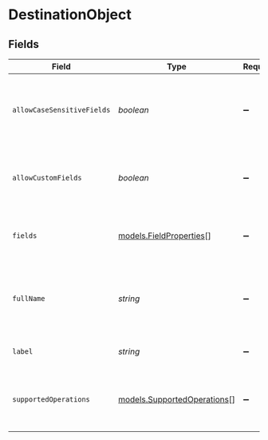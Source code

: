 # DestinationObject


## Fields

| Field                                                                          | Type                                                                           | Required                                                                       | Description                                                                    | Example                                                                        |
| ------------------------------------------------------------------------------ | ------------------------------------------------------------------------------ | ------------------------------------------------------------------------------ | ------------------------------------------------------------------------------ | ------------------------------------------------------------------------------ |
| `allowCaseSensitiveFields`                                                     | *boolean*                                                                      | :heavy_minus_sign:                                                             | Whether or not field names and labels are case sensitive on this object.       | true                                                                           |
| `allowCustomFields`                                                            | *boolean*                                                                      | :heavy_minus_sign:                                                             | Whether or not you can define custom fields on this object.                    | true                                                                           |
| `fields`                                                                       | [models.FieldProperties](../../models/shared/fieldproperties.md)[]             | :heavy_minus_sign:                                                             | A list of fields associated with this destination.                             |                                                                                |
| `fullName`                                                                     | *string*                                                                       | :heavy_minus_sign:                                                             | The full name for this object. This is used to identify the object in the API. | user                                                                           |
| `label`                                                                        | *string*                                                                       | :heavy_minus_sign:                                                             | The label for this object.                                                     | User                                                                           |
| `supportedOperations`                                                          | [models.SupportedOperations](../../models/shared/supportedoperations.md)[]     | :heavy_minus_sign:                                                             | A list of the operations this object supports when being synced to.            | insert,update,upsert                                                           |